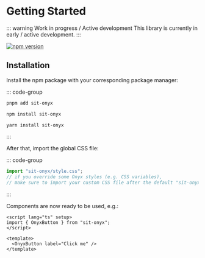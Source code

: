 # Getting Started

::: warning Work in progress / Active development
This library is currently in early / active development.
:::

<div class="hide-external-link">

[![npm version](https://badge.fury.io/js/sit-onyx.svg)](https://www.npmjs.com/package/sit-onyx)

</div>

## Installation

<!--
Make sure that this chapter is kept up to date with installation steps in
packages/sit-onyx/README.md file.
 -->

Install the npm package with your corresponding package manager:

::: code-group

```sh [pnpm]
pnpm add sit-onyx
```

```sh [npm]
npm install sit-onyx
```

```sh [yarn]
yarn install sit-onyx
```

:::

After that, import the global CSS file:

::: code-group

```ts [main.ts]
import "sit-onyx/style.css";
// if you override some Onyx styles (e.g. CSS variables),
// make sure to import your custom CSS file after the default "sit-onyx/style.css"
```

:::

Components are now ready to be used, e.g.:

```vue
<script lang="ts" setup>
import { OnyxButton } from "sit-onyx";
</script>

<template>
  <OnyxButton label="Click me" />
</template>
```
